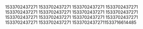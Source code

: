 1533702437271
1533702437271
1533702437271
1533702437271
1533702437271
1533702437271
1533702437271
1533702437271
1533702437271
1533702437271
1533702437271
1533702437271
1533702437271
1533702437271
15337024372711533716614485